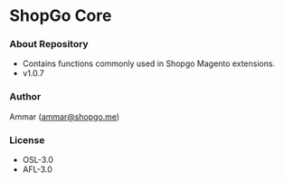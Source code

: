 # ShopGo Core #

### About Repository ###

* Contains functions commonly used in Shopgo Magento extensions.
* v1.0.7

### Author ###

Ammar (<ammar@shopgo.me>)

### License ###

* OSL-3.0
* AFL-3.0
